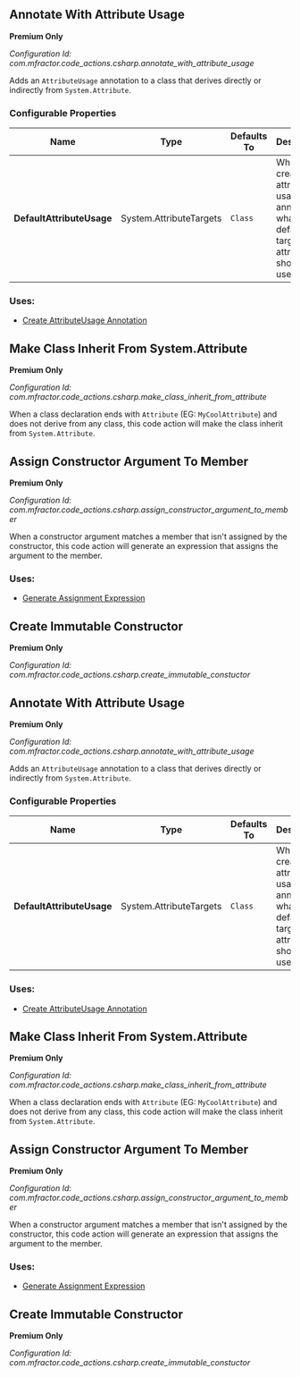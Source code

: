## Annotate With Attribute Usage

**Premium Only**

*Configuration Id: com.mfractor.code_actions.csharp.annotate_with_attribute_usage*

Adds an `AttributeUsage` annotation to a class that derives directly or indirectly from `System.Attribute`.

### Configurable Properties

| Name | Type | Defaults To | Description |
|------|------|-------------|-------------|
| **DefaultAttributeUsage** | System.AttributeTargets | `Class` | When creating the attribute usage annotation, what is the default target this attribute should be used on? |

### Uses:

 * [Create AttributeUsage Annotation](/code-generation/csharp.md#create-attributeusage-annotation)


## Make Class Inherit From System.Attribute

**Premium Only**

*Configuration Id: com.mfractor.code_actions.csharp.make_class_inherit_from_attribute*

When a class declaration ends with `Attribute` (EG: `MyCoolAttribute`) and does not derive from any class, this code action will make the class inherit from `System.Attribute`.

## Assign Constructor Argument To Member

**Premium Only**

*Configuration Id: com.mfractor.code_actions.csharp.assign_constructor_argument_to_member*

When a constructor argument matches a member that isn't assigned by the constructor, this code action will generate an expression that assigns the argument to the member.

### Uses:

 * [Generate Assignment Expression](/code-generation/csharp.md#generate-assignment-expression)


## Create Immutable Constructor

**Premium Only**

*Configuration Id: com.mfractor.code_actions.csharp.create_immutable_constuctor*



## Annotate With Attribute Usage

**Premium Only**

*Configuration Id: com.mfractor.code_actions.csharp.annotate_with_attribute_usage*

Adds an `AttributeUsage` annotation to a class that derives directly or indirectly from `System.Attribute`.

### Configurable Properties

| Name | Type | Defaults To | Description |
|------|------|-------------|-------------|
| **DefaultAttributeUsage** | System.AttributeTargets | `Class` | When creating the attribute usage annotation, what is the default target this attribute should be used on? |

### Uses:

 * [Create AttributeUsage Annotation](/code-generation/csharp.md#create-attributeusage-annotation)


## Make Class Inherit From System.Attribute

**Premium Only**

*Configuration Id: com.mfractor.code_actions.csharp.make_class_inherit_from_attribute*

When a class declaration ends with `Attribute` (EG: `MyCoolAttribute`) and does not derive from any class, this code action will make the class inherit from `System.Attribute`.

## Assign Constructor Argument To Member

**Premium Only**

*Configuration Id: com.mfractor.code_actions.csharp.assign_constructor_argument_to_member*

When a constructor argument matches a member that isn't assigned by the constructor, this code action will generate an expression that assigns the argument to the member.

### Uses:

 * [Generate Assignment Expression](/code-generation/csharp.md#generate-assignment-expression)


## Create Immutable Constructor

**Premium Only**

*Configuration Id: com.mfractor.code_actions.csharp.create_immutable_constuctor*



